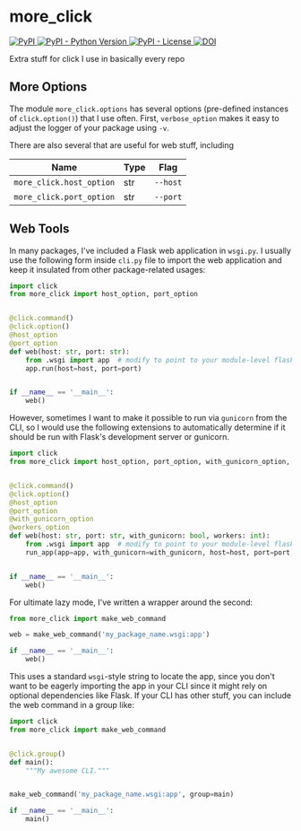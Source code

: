 # more_click

<a href="https://pypi.org/project/more_click">
    <img alt="PyPI" src="https://img.shields.io/pypi/v/more_click" />
</a>
<a href="https://pypi.org/project/more_click">
    <img alt="PyPI - Python Version" src="https://img.shields.io/pypi/pyversions/more_click" />
</a>
<a href="https://github.com/cthoyt/more_click/blob/main/LICENSE">
    <img alt="PyPI - License" src="https://img.shields.io/pypi/l/more_click" />
</a>
<a href="https://zenodo.org/badge/latestdoi/319609575">
    <img src="https://zenodo.org/badge/319609575.svg" alt="DOI">
</a>

Extra stuff for click I use in basically every repo

## More Options

The module `more_click.options` has several options (pre-defined instances of `click.option()`) that I use often. First,
`verbose_option` makes it easy to adjust the logger of your package using `-v`.

There are also several that are useful for web stuff, including

| Name                     | Type | Flag     |
| ------------------------ | ---- | -------- |
| `more_click.host_option` | str  | `--host` |
| `more_click.port_option` | str  | `--port` |

## Web Tools

In many packages, I've included a Flask web application in `wsgi.py`. I usually use the following form inside `cli.py`
file to import the web application and keep it insulated from other package-related usages:

```python
import click
from more_click import host_option, port_option


@click.command()
@click.option()
@host_option
@port_option
def web(host: str, port: str):
    from .wsgi import app  # modify to point to your module-level flask.Flask instance
    app.run(host=host, port=port)


if __name__ == '__main__':
    web()
```

However, sometimes I want to make it possible to run via `gunicorn` from the CLI, so I would use the following
extensions to automatically determine if it should be run with Flask's development server or gunicorn.

```python
import click
from more_click import host_option, port_option, with_gunicorn_option, workers_option, run_app


@click.command()
@click.option()
@host_option
@port_option
@with_gunicorn_option
@workers_option
def web(host: str, port: str, with_gunicorn: bool, workers: int):
    from .wsgi import app  # modify to point to your module-level flask.Flask instance
    run_app(app=app, with_gunicorn=with_gunicorn, host=host, port=port, workers=workers)


if __name__ == '__main__':
    web()
```

For ultimate lazy mode, I've written a wrapper around the second:

```python
from more_click import make_web_command

web = make_web_command('my_package_name.wsgi:app')

if __name__ == '__main__':
    web()
```

This uses a standard `wsgi`-style string to locate the app, since you don't want to be eagerly importing the app in your
CLI since it might rely on optional dependencies like Flask. If your CLI has other stuff, you can include the web
command in a group like:

```python
import click
from more_click import make_web_command


@click.group()
def main():
    """My awesome CLI."""


make_web_command('my_package_name.wsgi:app', group=main)

if __name__ == '__main__':
    main()
```
